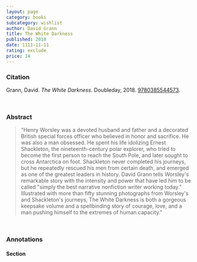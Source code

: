 ```yaml
---
layout: page
category: books
subcategory: wishlist
author: David Grann
title: The White Darkness
published: 2018
date: 1111-11-11
rating: exclude
price: 14
---
```


### Citation

Grann, David. *The White Darkness.* Doubleday, 2018. [9780385544573](https://www.davidgrann.com/books/#the-white-darkness).

<br>

### Abstract

> "Henry Worsley was a devoted husband and father and a decorated British special forces officer who believed in honor and sacrifice. He was also a man obsessed. He spent his life idolizing Ernest Shackleton, the nineteenth-century polar explorer, who tried to become the first person to reach the South Pole, and later sought to cross Antarctica on foot. Shackleton never completed his journeys, but he repeatedly rescued his men from certain death, and emerged as one of the greatest leaders in history. David Grann tells Worsley's remarkable story with the intensity and power that have led him to be called "simply the best narrative nonfiction writer working today." Illustrated with more than fifty stunning photographs from Worsley's and Shackleton's journeys, The White Darkness is both a gorgeous keepsake volume and a spellbinding story of courage, love, and a man pushing himself to the extremes of human capacity."

<br>

### Annotations

#### Section

<br>
